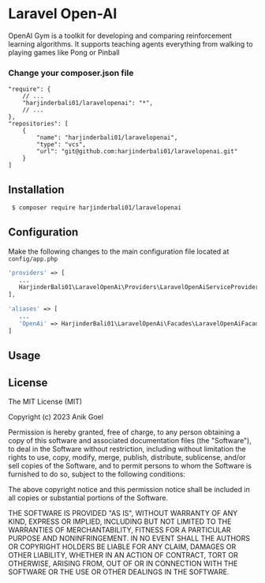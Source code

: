 # Laravel Open-AI

OpenAI Gym is a toolkit for developing and comparing reinforcement learning algorithms. It supports teaching agents everything from walking to playing games like Pong or Pinball

### Change your composer.json file
```composer
"require": {
    // ...
    "harjinderbali01/laravelopenai": "*",
    // ...
},
"repositories": [
    {
        "name": "harjinderbali01/laravelopenai",
        "type": "vcs",
        "url": "git@github.com:harjinderbali01/laravelopenai.git"
    }
]
```

## Installation
```bash
 $ composer require harjinderbali01/laravelopenai
```

## Configuration
Make the following changes to the main configuration file located at `config/app.php`
```php
'providers' => [
   ...
   HarjinderBali01\LaravelOpenAi\Providers\LaravelOpenAiServiceProvider::class
],

'aliases' => [
   ...
   'OpenAi' => HarjinderBali01\LaravelOpenAi\Facades\LaravelOpenAiFacade::class
]
```

## Usage

## License
The MIT License (MIT)

Copyright (c) 2023 Anik Goel

Permission is hereby granted, free of charge, to any person obtaining a copy of this software and associated documentation files (the "Software"), to deal in the Software without restriction, including without limitation the rights to use, copy, modify, merge, publish, distribute, sublicense, and/or sell copies of the Software, and to permit persons to whom the Software is furnished to do so, subject to the following conditions:

The above copyright notice and this permission notice shall be included in all copies or substantial portions of the Software.

THE SOFTWARE IS PROVIDED "AS IS", WITHOUT WARRANTY OF ANY KIND, EXPRESS OR IMPLIED, INCLUDING BUT NOT LIMITED TO THE WARRANTIES OF MERCHANTABILITY, FITNESS FOR A PARTICULAR PURPOSE AND NONINFRINGEMENT. IN NO EVENT SHALL THE AUTHORS OR COPYRIGHT HOLDERS BE LIABLE FOR ANY CLAIM, DAMAGES OR OTHER LIABILITY, WHETHER IN AN ACTION OF CONTRACT, TORT OR OTHERWISE, ARISING FROM, OUT OF OR IN CONNECTION WITH THE SOFTWARE OR THE USE OR OTHER DEALINGS IN THE SOFTWARE.
